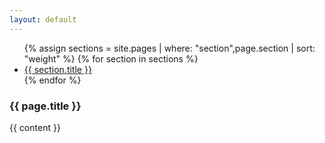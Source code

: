 ```yaml
---
layout: default
---
```

<div class="row">
  <div class="col-2">
    <ul class="nav nav-pills nav-fill flex-column border-right border-left border-bottom">
      {% assign sections = site.pages | where: "section",page.section | sort: "weight" %}
      {% for section in sections %}
        <li class="nav-item ml-0">
          <a class="nav-link border-top rounded-0 {% if section.url == page.url %}active{% endif %}" href="{{ site.baseUrl }}{{ section.url }}">{{ section.title }}</a>
        </li>
      {% endfor %}
    </ul>
  </div>
  <div class="col-10">
    <h3 class="mt-0">{{ page.title }}</h3>
    {{ content }}
  </div>
</div>
